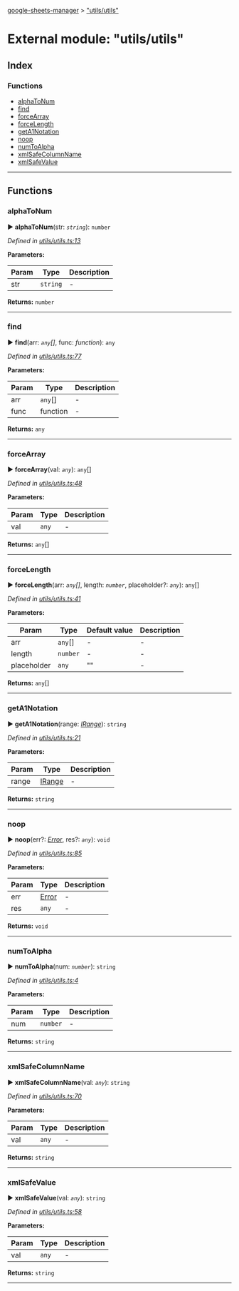 [google-sheets-manager](../README.md) > ["utils/utils"](../modules/_utils_utils_.md)



# External module: "utils/utils"

## Index

### Functions

* [alphaToNum](_utils_utils_.md#alphatonum)
* [find](_utils_utils_.md#find)
* [forceArray](_utils_utils_.md#forcearray)
* [forceLength](_utils_utils_.md#forcelength)
* [getA1Notation](_utils_utils_.md#geta1notation)
* [noop](_utils_utils_.md#noop)
* [numToAlpha](_utils_utils_.md#numtoalpha)
* [xmlSafeColumnName](_utils_utils_.md#xmlsafecolumnname)
* [xmlSafeValue](_utils_utils_.md#xmlsafevalue)



---
## Functions
<a id="alphatonum"></a>

###  alphaToNum

► **alphaToNum**(str: *`string`*): `number`




*Defined in [utils/utils.ts:13](https://github.com/AbdelrahmanRamadan/google-sheets-manager/blob/7221d95/src/utils/utils.ts#L13)*



**Parameters:**

| Param | Type | Description |
| ------ | ------ | ------ |
| str | `string`   |  - |





**Returns:** `number`





___

<a id="find"></a>

###  find

► **find**(arr: *`any`[]*, func: *function*): `any`




*Defined in [utils/utils.ts:77](https://github.com/AbdelrahmanRamadan/google-sheets-manager/blob/7221d95/src/utils/utils.ts#L77)*



**Parameters:**

| Param | Type | Description |
| ------ | ------ | ------ |
| arr | `any`[]   |  - |
| func | function   |  - |





**Returns:** `any`





___

<a id="forcearray"></a>

###  forceArray

► **forceArray**(val: *`any`*): `any`[]




*Defined in [utils/utils.ts:48](https://github.com/AbdelrahmanRamadan/google-sheets-manager/blob/7221d95/src/utils/utils.ts#L48)*



**Parameters:**

| Param | Type | Description |
| ------ | ------ | ------ |
| val | `any`   |  - |





**Returns:** `any`[]





___

<a id="forcelength"></a>

###  forceLength

► **forceLength**(arr: *`any`[]*, length: *`number`*, placeholder?: *`any`*): `any`[]




*Defined in [utils/utils.ts:41](https://github.com/AbdelrahmanRamadan/google-sheets-manager/blob/7221d95/src/utils/utils.ts#L41)*



**Parameters:**

| Param | Type | Default value | Description |
| ------ | ------ | ------ | ------ |
| arr | `any`[]  | - |   - |
| length | `number`  | - |   - |
| placeholder | `any`  | &quot;&quot; |   - |





**Returns:** `any`[]





___

<a id="geta1notation"></a>

###  getA1Notation

► **getA1Notation**(range: *[IRange](../interfaces/_utils_type_alias_.irange.md)*): `string`




*Defined in [utils/utils.ts:21](https://github.com/AbdelrahmanRamadan/google-sheets-manager/blob/7221d95/src/utils/utils.ts#L21)*



**Parameters:**

| Param | Type | Description |
| ------ | ------ | ------ |
| range | [IRange](../interfaces/_utils_type_alias_.irange.md)   |  - |





**Returns:** `string`





___

<a id="noop"></a>

###  noop

► **noop**(err?: *[Error](../classes/_utils_errors_.invalidsheetid.md#error)*, res?: *`any`*): `void`




*Defined in [utils/utils.ts:85](https://github.com/AbdelrahmanRamadan/google-sheets-manager/blob/7221d95/src/utils/utils.ts#L85)*



**Parameters:**

| Param | Type | Description |
| ------ | ------ | ------ |
| err | [Error](../classes/_utils_errors_.invalidsheetid.md#error)   |  - |
| res | `any`   |  - |





**Returns:** `void`





___

<a id="numtoalpha"></a>

###  numToAlpha

► **numToAlpha**(num: *`number`*): `string`




*Defined in [utils/utils.ts:4](https://github.com/AbdelrahmanRamadan/google-sheets-manager/blob/7221d95/src/utils/utils.ts#L4)*



**Parameters:**

| Param | Type | Description |
| ------ | ------ | ------ |
| num | `number`   |  - |





**Returns:** `string`





___

<a id="xmlsafecolumnname"></a>

###  xmlSafeColumnName

► **xmlSafeColumnName**(val: *`any`*): `string`




*Defined in [utils/utils.ts:70](https://github.com/AbdelrahmanRamadan/google-sheets-manager/blob/7221d95/src/utils/utils.ts#L70)*



**Parameters:**

| Param | Type | Description |
| ------ | ------ | ------ |
| val | `any`   |  - |





**Returns:** `string`





___

<a id="xmlsafevalue"></a>

###  xmlSafeValue

► **xmlSafeValue**(val: *`any`*): `string`




*Defined in [utils/utils.ts:58](https://github.com/AbdelrahmanRamadan/google-sheets-manager/blob/7221d95/src/utils/utils.ts#L58)*



**Parameters:**

| Param | Type | Description |
| ------ | ------ | ------ |
| val | `any`   |  - |





**Returns:** `string`





___



